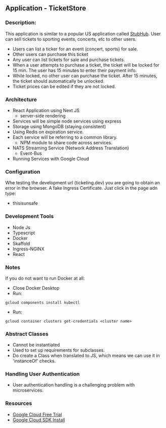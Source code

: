 ## Application - TicketStore

### Description:

This application is similar to a popular US application called [StubHub](https://www.stubhub.com). User can sell tickets to sporting events, concerts, etc to other users. 

* Users can list a ticker for an event (concert, sports) for sale.
* Other users can purchase this ticket
* Any user can list tickets for sale and purchase tickets.
* When a user attempts to purchase a ticket, the ticket will be locked for 15 min. The user has 15 minutes to enter their payment info.
* While locked, no other user can purchase the ticket. After 15 minutes, the ticket should automatically be unlocked.
* Ticket prices can be edited if they are not locked. 

### Architecture

* React Application using Next JS
    * server-side rendering
* Services will be simple node services using express
* Storage using MongoDB (staying consistent)
* Using Redis on expiration service.
* Each service will be referring to a common library. 
    * NPM module to share code across services. 
* NATS Streaming Service (Network Address Translation)
    * Event-Bus
* Running Services with Google Cloud

### Configuration

Whe testing the development url (ticketing.dev) you are going to obtain an error in the browser. A fake Ingress Certificate. Just click in the page adn type:
* thisisunsafe

### Development Tools
* Node Js
* Typescript
* Docker
* Skaffold
* Ingress-NGINX
* React

### Notes

If you do not want to run Docker at all:
* Close Docker Desktop
* Run:
```shell
gcloud components install kubectl
```
* Run:
```shell
gcloud container clusters get-credentials <cluster name>
```

### Abstract Classes
* Cannot be instantiated
* Used to set up requirements for subclasses.
* Do create a Class when translated to JS, which means we can use it in 'instanceOf' checks.

### Handling User Authentication

* User authentication handling is a challenging problem with microservices.


### Resources

* [Google Cloud Free Trial](https://cloud.google.com/free)
* [Google Cloud SDK Install](https://cloud.google.com/sdk/docs/install-sdk)



